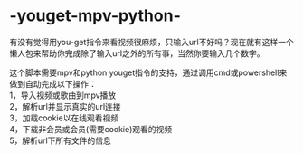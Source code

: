 # -youget-mpv-python-
有没有觉得用you-get指令来看视频很麻烦，只输入url不好吗？现在就有这样一个懒人包来帮助你完成除了输入url之外的所有事，当然你要输入几个数字。

这个脚本需要mpv和python youget指令的支持，通过调用cmd或powershell来做到自动完成以下操作：  
1，导入视频或歌曲到mpv播放  
2，解析url并显示真实的url连接  
3，加载cookie以在线观看视频  
4，下载非会员或会员(需要cookie)观看的视频  
5，解析url下所有文件的信息  
